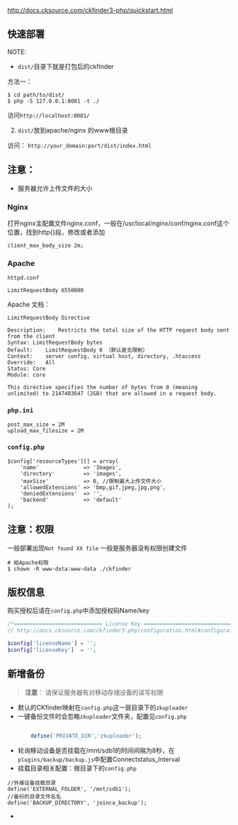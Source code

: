 http://docs.cksource.com/ckfinder3-php/quickstart.html

## 快速部署

NOTE: 

- `dist/`目录下就是打包后的ckfinder

方法一：

```
$ cd path/to/dist/
$ php -S 127.0.0.1:8081 -t ./
```

访问`http://localhost:8081/`

2. `dist/`放到apache/nginx 的www根目录

访问： `http://your_domain:port/dist/index.html`

## 注意：
- 服务器允许上传文件的大小  

### Nginx

打开nginx主配置文件nginx.conf，一般在/usr/local/nginx/conf/nginx.conf这个位置，找到http{}段，修改或者添加
```
client_max_body_size 2m;
```

### Apache 

`httpd.conf`

```
LimitRequestBody 6550000
```

Apache 文档：

```
LimitRequestBody Directive

Description:	Restricts the total size of the HTTP request body sent from the client
Syntax:	LimitRequestBody bytes
Default:	LimitRequestBody 0 （默认是无限制）
Context:	server config, virtual host, directory, .htaccess
Override:	All
Status:	Core
Module:	core
```

`This directive specifies the number of bytes from 0 (meaning unlimited) to 2147483647 (2GB) that are allowed in a request body. `

### `php.ini`

```
post_max_size = 2M
upload_max_filesize = 2M
```

### `config.php`

```
$config['resourceTypes'][] = array(
    'name'              => 'Images',
    'directory'         => 'images',
    'maxSize'           => 0, //限制最大上传文件大小
    'allowedExtensions' => 'bmp,gif,jpeg,jpg,png',
    'deniedExtensions'  => '',
    'backend'           => 'default'
);
```

## 注意：权限

一般部署出现`Not found XX file` 一般是服务器没有权限创建文件

```
# 給Apache权限
$ chown -R www-data:www-data ./ckfinder  
```


## 版权信息

购买授权后请在`config.php`中添加授权码Name/key

```php
/*============================ License Key ============================================*/
// http://docs.cksource.com/ckfinder3-php/configuration.html#configuration_options_licenseKey

$config['licenseName'] = '';
$config['licenseKey']  = '';

```

## 新增备份

> **注意**： 请保证服务器有对移动存储设备的读写权限

- 默认的CKfinder映射在`config.php`这一层目录下的`zkuploader`
- 一键备份文件时会忽略`zkuploader`文件夹，配置见`config.php`
    ```php
    
        define('PRIVATE_DIR','zkuploader');
    
    ```
- 轮询移动设备是否挂载在/mnt/sdb1的时间间隔为8秒，在`plugins/backup/backup.js`中配置Connectstatus_Interval
- 挂载目录相关配置：根目录下的`config.php`
```
//外接设备挂载目录
define('EXTERNAL_FOLDER', '/mnt/sdb1');
//备份的目录文件名名
define('BACKUP_DIRECTORY', 'joinca_backup');
```
- 
